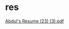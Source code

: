 # res
[Abdul's Resume (23) (3).pdf](https://github.com/abdulramiz37/res/files/11471027/Abdul.s.Resume.23.3.pdf)
